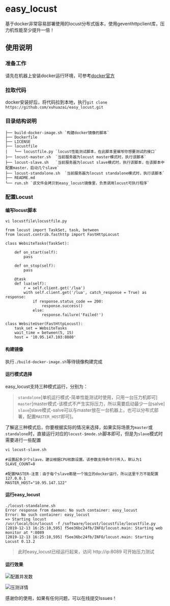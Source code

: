 # easy_locust
基于docker非常容易部署使用的locust分布式版本，使用geventhttpclient库，压力机性能至少提升一倍！

## 使用说明
### 准备工作
请先在机器上安装docker运行环境，可参考[docker官方](https://docs.docker.com/install/ "docker官方")
### 拉取代码
docker安装好后，将代码拉到本地，执行`git clone https://github.com/xuhuazai/easy_locust.git`
### 目录结构说明
    ├── build-docker-image.sh `构建docker镜像的脚本`
    ├── Dockerfile
    ├── LICENSE
    ├── locustfile
    │   └── locustfile.py `locust性能测试脚本，在此脚本里编写你想要测试的接口`
    ├── locust-master.sh  `当前服务器为locust master模式时，执行该脚本`
    ├── locust-slave.sh   `当前服务器为locust slave模式时，执行该脚本，在该脚本中配置master、启动几个slave`
    ├── locust-standalone.sh  `当前服务器为locust standalone模式时，执行该脚本`
    ├── README.md
    └── run.sh `该文件会拷贝到easy_locust镜像里，负责调用locust可执行程序`
### 配置Locust
#### 编写locust脚本
    vi locustfile\locustfile.py
    
    from locust import TaskSet, task, between
    from locust.contrib.fasthttp import FastHttpLocust
    
    class WebsiteTasks(TaskSet):
        
        def on_start(self):
            pass
    
        def on_stop(self):
            pass
    
        @task
        def lua(self):
            r = self.client.get('/lua')
            with self.client.get('/lua', catch_response = True) as response:
                if response.status_code == 200:
                    response.success()
                else:
                    response.failure('Failed!')
    
    class WebsiteUser(FastHttpLocust):
        task_set = WebsiteTasks
        wait_time = between(5, 15)
        host = '10.95.147.103:8080'
    

#### 构建镜像
执行`./build-docker-image.sh`等待镜像构建完成
#### 运行模式选择
easy_locust支持三种模式运行，分别为：


> `standalone`[单机运行模式-简单性能测试时使用，只用一台压力机即可]  
`master`[master模式-该模式不产生实际压力，所以需要启动最少一台salve]  
`slave`[slave模式-salve可以与master放在一台机器上，也可以分布式部署，配置`MASTER_HOST`即可]。



了解这三种模式后，你要根据实际的情况来选择，如果实际场景为`master`或`standalone`时，直接运行对应的`locust-$mode.sh`脚本即可，但是为`slave`模式时需要进行一些配置
    
    vi locust-slave.sh
	
    #设置起多少个slave，建议根据CPU核数设置。该参数支持命令行传入，默认为1
    SLAVE_COUNT=8
    
    #配置MASTER-注意：由于每个slave都是一个独立的docker运行，所以这里千万不能配置127.0.0.1
    MASTER_HOST="10.95.147.122"
#### 运行easy_locust
    ./locust-standalone.sh
    Error response from daemon: No such container: easy_locust
    Error: No such container: easy_locust
    => Starting locust
    /usr/local/bin/locust -f /software/locust/locustfile/locustfile.py
    [2019-12-13 16:25:10,595] f5ee36bc24fb/INFO/locust.main: Starting web monitor at *:8089
    [2019-12-13 16:25:10,595] f5ee36bc24fb/INFO/locust.main: Starting Locust 0.13.2

> 此时easy_locust已经运行起来，访问 http://ip:8089 可开始压力测试

#### 运行效果
![配置并发数](https://i.loli.net/2019/12/14/3ACaDhuvR51kgZH.png)

![压测详情](https://i.loli.net/2019/12/14/nDlNGO2r3aFR79L.png)

感谢你的使用，如果有任何问题，可以在线提交Issues！
